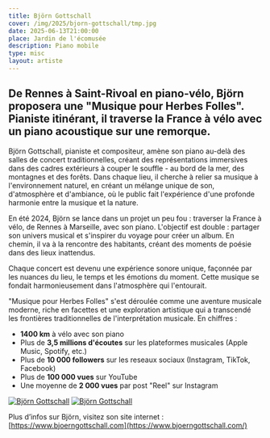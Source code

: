 ```yaml
---
title: Björn Gottschall
cover: /img/2025/bjorn-gottschall/tmp.jpg
date: 2025-06-13T21:00:00
place: Jardin de l'écomusée
description: Piano mobile 
type: misc
layout: artiste
---
```

## De Rennes à Saint-Rivoal en piano-vélo, Björn proposera une "Musique pour Herbes Folles". Pianiste itinérant, il traverse la France à vélo avec un piano acoustique sur une remorque. 

Björn Gottschall, pianiste et compositeur, amène son piano au-delà des salles de concert traditionnelles, créant des représentations immersives dans des cadres extérieurs à couper le souffle - au bord de la mer, des montagnes et des forêts. Dans chaque lieu, il cherche à relier sa musique à l'environnement naturel, en créant un mélange unique de son, d'atmosphère et d'ambiance, où le public fait l'expérience d'une profonde harmonie entre la musique et la nature.

En été 2024, Björn se lance dans un projet un peu fou : traverser la France à vélo, de Rennes à Marseille, avec son piano. L'objectif est double : partager son univers musical et s'inspirer du voyage pour créer un album. En chemin, il va à la rencontre des habitants, créant des moments de poésie dans des lieux inattendus.

Chaque concert est devenu une expérience sonore unique, façonnée par les nuances du lieu, le temps et les émotions du moment. Cette musique se fondait harmonieusement dans l'atmosphère qui l'entourait.

"Musique pour Herbes Folles" s'est déroulée comme une aventure musicale moderne, riche en facettes et une exploration artistique qui a transcendé les frontières traditionnelles de l'interprétation musicale.
En chiffres :
  - __1400 km__ à vélo avec son piano
  - Plus de __3,5 millions d'écoutes__ sur les plateformes musicales (Apple Music, Spotify, etc.)
  - Plus de __10 000 followers__ sur les reseaux sociaux (Instagram, TikTok, Facebook)
  - Plus de __100 000 vues__ sur YouTube
  - Une moyenne de __2 000 vues__ par post "Reel" sur Instagram
  
[![Björn Gottschall](https://img.youtube.com/vi/Fy_r9fdAySo/0.jpg)](https://www.youtube.com/watch?v=Fy_r9fdAySo "Björn Gottschall")
[![Björn Gottschall](https://img.youtube.com/vi/q2Lr6cnGKeg/0.jpg)](https://www.youtube.com/watch?v=q2Lr6cnGKeg "Björn Gottschall")

Plus d’infos sur Björn, visitez son site internet : [https://www.bjoerngottschall.com](https://www.bjoerngottschall.com/)

